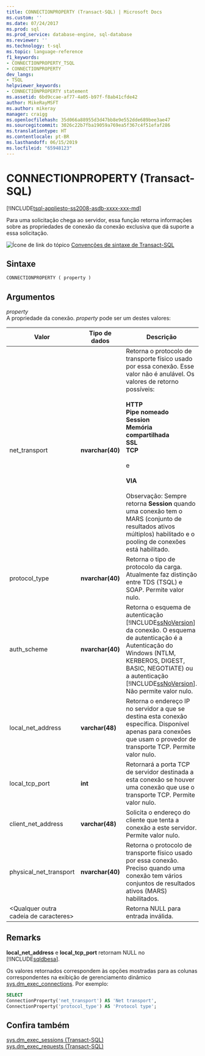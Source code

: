 ```yaml
---
title: CONNECTIONPROPERTY (Transact-SQL) | Microsoft Docs
ms.custom: ''
ms.date: 07/24/2017
ms.prod: sql
ms.prod_service: database-engine, sql-database
ms.reviewer: ''
ms.technology: t-sql
ms.topic: language-reference
f1_keywords:
- CONNECTIONPROPERTY_TSQL
- CONNECTIONPROPERTY
dev_langs:
- TSQL
helpviewer_keywords:
- CONNECTIONPROPERTY statement
ms.assetid: 6bd9ccae-af77-4a05-b97f-f8ab41cfde42
author: MikeRayMSFT
ms.author: mikeray
manager: craigg
ms.openlocfilehash: 35d066a88955d3d47bb8e9e552dde689bee3ae47
ms.sourcegitcommit: 3026c22b7fba19059a769ea5f367c4f51efaf286
ms.translationtype: HT
ms.contentlocale: pt-BR
ms.lasthandoff: 06/15/2019
ms.locfileid: "65948123"
---
```

# <a name="connectionproperty-transact-sql"></a>CONNECTIONPROPERTY (Transact-SQL)
[!INCLUDE[tsql-appliesto-ss2008-asdb-xxxx-xxx-md](../../includes/tsql-appliesto-ss2008-asdb-xxxx-xxx-md.md)]

Para uma solicitação chega ao servidor, essa função retorna informações sobre as propriedades de conexão da conexão exclusiva que dá suporte a essa solicitação.
  
![Ícone de link do tópico](../../database-engine/configure-windows/media/topic-link.gif "Ícone de link do tópico") [Convenções de sintaxe de Transact-SQL](../../t-sql/language-elements/transact-sql-syntax-conventions-transact-sql.md)
  
## <a name="syntax"></a>Sintaxe  
  
```sql
CONNECTIONPROPERTY ( property )  
```  
  
## <a name="arguments"></a>Argumentos  
*property*  
A propriedade da conexão. *property* pode ser um destes valores:
  
|Valor|Tipo de dados|Descrição|  
|---|---|---|
|net_transport|**nvarchar(40)**|Retorna o protocolo de transporte físico usado por essa conexão. Esse valor não é anulável. Os valores de retorno possíveis:<br /><br /> **HTTP**<br /> **Pipe nomeado**<br /> **Session**<br /> **Memória compartilhada**<br /> **SSL**<br /> **TCP**<br /><br /> e<br /><br /> **VIA**<br /><br /> Observação: Sempre retorna **Session** quando uma conexão tem o MARS (conjunto de resultados ativos múltiplos) habilitado e o pooling de conexões está habilitado.|  
|protocol_type|**nvarchar(40)**|Retorna o tipo de protocolo da carga. Atualmente faz distinção entre TDS (TSQL) e SOAP. Permite valor nulo.|  
|auth_scheme|**nvarchar(40)**|Retorna o esquema de autenticação [!INCLUDE[ssNoVersion](../../includes/ssnoversion-md.md)] da conexão. O esquema de autenticação é a Autenticação do Windows (NTLM, KERBEROS, DIGEST, BASIC, NEGOTIATE) ou a autenticação [!INCLUDE[ssNoVersion](../../includes/ssnoversion-md.md)]. Não permite valor nulo.|  
|local_net_address|**varchar(48)**|Retorna o endereço IP no servidor a que se destina esta conexão específica. Disponível apenas para conexões que usam o provedor de transporte TCP. Permite valor nulo.|  
|local_tcp_port|**int**|Retornará a porta TCP de servidor destinada a esta conexão se houver uma conexão que use o transporte TCP. Permite valor nulo.|  
|client_net_address|**varchar(48)**|Solicita o endereço do cliente que tenta a conexão a este servidor. Permite valor nulo.|  
|physical_net_transport|**nvarchar(40)**|Retorna o protocolo de transporte físico usado por essa conexão. Preciso quando uma conexão tem vários conjuntos de resultados ativos (MARS) habilitados.|  
|\<Qualquer outra cadeia de caracteres>||Retorna NULL para entrada inválida.|  
  
## <a name="remarks"></a>Remarks  
**local_net_address** e **local_tcp_port** retornam NULL no [!INCLUDE[sqldbesa](../../includes/sqldbesa-md.md)].
  
Os valores retornados correspondem às opções mostradas para as colunas correspondentes na exibição de gerenciamento dinâmico [sys.dm_exec_connections](../../relational-databases/system-dynamic-management-views/sys-dm-exec-connections-transact-sql.md). Por exemplo:
  
```sql
SELECT   
ConnectionProperty('net_transport') AS 'Net transport',   
ConnectionProperty('protocol_type') AS 'Protocol type';  
```  
  
## <a name="see-also"></a>Confira também
[sys.dm_exec_sessions &#40;Transact-SQL&#41;](../../relational-databases/system-dynamic-management-views/sys-dm-exec-sessions-transact-sql.md)  
[sys.dm_exec_requests &#40;Transact-SQL&#41;](../../relational-databases/system-dynamic-management-views/sys-dm-exec-requests-transact-sql.md)
  
  
